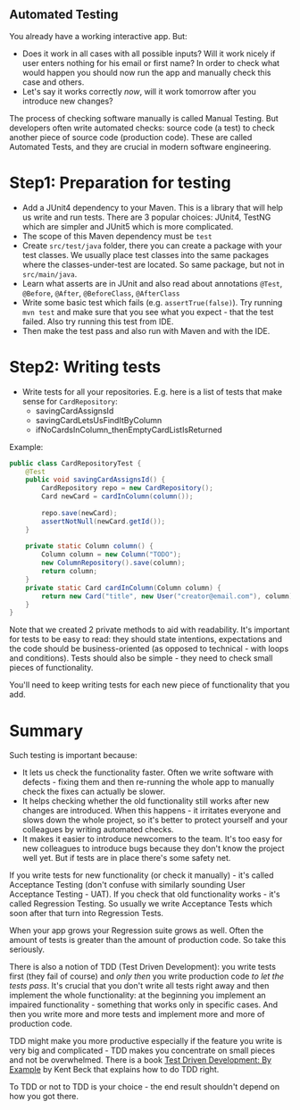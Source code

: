 Automated Testing
---

You already have a working interactive app. But:

* Does it work in all cases with all possible inputs? Will it work nicely if user enters nothing for his email or 
first name? In order to check what would happen you should now run the app and manually check this case and others.
* Let's say it works correctly _now_, will it work tomorrow after you introduce new changes?

The process of checking software manually is called Manual Testing. But developers often write automated checks: 
source code (a test) to check another piece of source code (production code). These are called Automated Tests,
and they are crucial in modern software engineering.

# Step1: Preparation for testing

* Add a JUnit4 dependency to your Maven. This is a library that will help us write and run tests. There are 3 
popular choices: JUnit4, TestNG which are simpler and JUnit5 which is more complicated.
* The scope of this Maven dependency must be `test`
* Create `src/test/java` folder, there you can create a package with your test classes. We usually place
test classes into the same packages where the classes-under-test are located. So same package, but not in 
`src/main/java`.
* Learn what asserts are in JUnit and also read about annotations `@Test`, `@Before`, `@After`, 
`@BeforeClass`, `@AfterClass`
* Write some basic test which fails (e.g. `assertTrue(false)`). Try running `mvn test` and make sure that 
you see what you expect - that the test failed. Also try running this test from IDE. 
* Then make the test pass and also run with Maven and with the IDE.

# Step2: Writing tests

* Write tests for all your repositories. E.g. here is a list of tests that make sense for `CardRepository`:
   * savingCardAssignsId
   * savingCardLetsUsFindItByColumn
   * ifNoCardsInColumn_thenEmptyCardListIsReturned
   
Example:

```java
public class CardRepositoryTest {
    @Test
    public void savingCardAssignsId() {
        CardRepository repo = new CardRepository();
        Card newCard = cardInColumn(column());
        
        repo.save(newCard);
        assertNotNull(newCard.getId());
    }
    
    private static Column column() {
        Column column = new Column("TODO");
        new ColumnRepository().save(column);
        return column;
    }
    private static Card cardInColumn(Column column) {
        return new Card("title", new User("creator@email.com"), column);
    }
}
```

Note that we created 2 private methods to aid with readability. It's important for tests to be easy to read: 
they should state intentions, expectations and the code should be business-oriented (as opposed to technical - 
with loops and conditions). Tests should also be simple - they need to check small pieces of functionality. 

You'll need to keep writing tests for each new piece of functionality that you add.

# Summary

Such testing is important because:

* It lets us check the functionality faster. Often we write software with defects - fixing them and then 
re-running the whole app to manually check the fixes can actually be slower.
* It helps checking whether the old functionality still works after new changes are introduced. When this happens - 
  it irritates everyone and slows down the whole project, so it's better to protect yourself and your colleagues
  by writing automated checks.
* It makes it easier to introduce newcomers to the team. It's too easy for new colleagues to introduce bugs because they
don't know the project well yet. But if tests are in place there's some safety net. 

If you write tests for new functionality (or check it manually) - it's called Acceptance Testing (don't confuse 
with similarly sounding User Acceptance Testing - UAT). If you check that old functionality works - it's called 
Regression Testing. So usually we write Acceptance Tests which soon after that turn into Regression Tests.

When your app grows your Regression suite grows as well. Often the amount of tests is greater than the amount of
production code. So take this seriously. 

There is also a notion of TDD (Test Driven Development): you write tests first (they fail of course)
and _only then_ you write production code _to let the tests pass_. It's crucial that you don't write all tests
right away and then implement the whole functionality: at the beginning you implement an impaired functionality -
something that works only in specific cases. And then you write more and more tests and implement more and more of
production code. 

TDD might make you more productive especially if the feature you write is very big and complicated - 
TDD makes you concentrate on small pieces and not be overwhelmed. There is a book 
[Test Driven Development: By Example](https://www.amazon.com/Test-Driven-Development-Kent-Beck/dp/0321146530) 
by Kent Beck that explains how to do TDD right.

To TDD or not to TDD is your choice - the end result shouldn't depend on how you got there. 